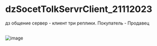 # dzSocetTolkServrClient_21112023
 дз общение сервер - клиент  три реплики. Покупатель - Продавец
<br>
<br>

![image](https://github.com/fishman123456/dzSocetTolkServrClient_21112023/assets/106389581/8512b19f-3277-4258-9959-a7266d3a416b)
